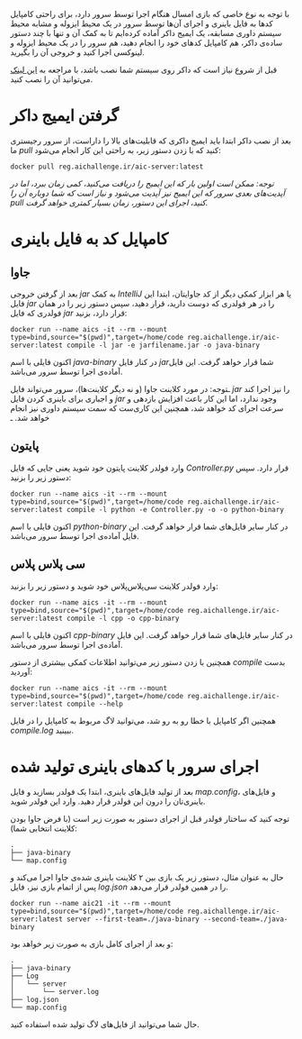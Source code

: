 با توجه به نوع خاصی که بازی امسال هنگام اجرا توسط سرور دارد، برای راحتی کامپایل کد‌ها به فایل باینری و اجرای آن‌ها توسط سرور در یک محیط ایزوله و مشابه محیط سیستم داوری مسابقه‌، یک ایمیج داکر آماده کرده‌ایم تا به کمک آن و تنها با چند دستور ساده‌ی داکر، هم کامپایل‌ کدهای خود را انجام دهید، هم سرور‌ را در یک محیط ایزوله و لینوکسی اجرا کنید و خروجی آن را بگیرید.

قبل از شروع نیاز است که داکر روی سیستم شما نصب باشد، با مراجعه به [این لینک](https://docs.docker.com/engine/install/)  می‌توانید آن را نصب کنید.

# گرفتن ایمیج داکر

بعد از نصب داکر ابتدا باید ایمیج داکری که قابلیت‌های بالا را داراست، از سرور رجیستری ما *pull* کنید که با زدن دستور زیر، به راحتی این کار انجام می‌شود:

```
docker pull reg.aichallenge.ir/aic-server:latest
```

_توجه: ممکن است اولین بار که این ایمیج را دریافت می‌کنید، کمی زمان ببرد، اما در آپدیت‌های بعدی سرور که این ایمیج نیز آپدیت می‌شود و نیاز است که شما دوباره آن را *pull* کنید، اجرای این دستور، زمان بسیار کمتری خواهد گرفت._

# کامپایل کد به فایل باینری

## جاوا

بعد از گرفتن خروجی *jar* به کمک *IntelliJ* یا هر ابزار کمکی دیگر از کد جاوایتان، ابتدا این فایل *jar* را در هر فولدری که دوست دارید، قرار دهید، سپس دستور زیر را در همان فولدری که فایل *jar* قرار دارد، بزنید:

```
docker run --name aics -it --rm --mount type=bind,source="$(pwd)",target=/home/code reg.aichallenge.ir/aic-server:latest compile -l jar -e jarfilename.jar -o java-binary
```

اکنون فایلی با اسم *java-binary* در کنار فایل *jar*شما قرار خواهد گرفت. این فایل آماده‌ی اجرا توسط سرور می‌باشد.

ـتوجه: در مورد کلاینت جاوا (و نه دیگر کلاینت‌ها)، سرور می‌تواند فایل *jar* را نیز اجرا کند و اجباری برای باینری کردن فایل *jar* وجود ندارد، اما این کار باعث افزایش بازدهی و سرعت اجرای کد خواهد شد، همچنین این کاری‌ست که سمت سیستم داوری نیز انجام خواهد شد. ـ

 ## پایتون

وارد فولدر کلاینت پایتون خود شوید یعنی جایی که فایل *Controller.py* قرار دارد. سپس دستور زیر را بزنید: 

```
docker run --name aics -it --rm --mount type=bind,source="$(pwd)",target=/home/code reg.aichallenge.ir/aic-server:latest compile -l python -e Controller.py -o -o python-binary
```

اکنون فایلی با اسم *python-binary* در کنار سایر فایل‌های شما قرار خواهد گرفت. این فایل آماده‌ی اجرا توسط سرور می‌باشد.

## سی پلاس پلاس

وارد فولدر کلاینت سی‌پلاس‌پلاس خود شوید و دستور زیر را بزنید:

```
docker run --name aics -it --rm --mount type=bind,source="$(pwd)",target=/home/code reg.aichallenge.ir/aic-server:latest compile -l cpp -o cpp-binary
```

اکنون فایلی با اسم *cpp-binary* در کنار سایر فایل‌های شما قرار خواهد گرفت. این فایل آماده‌ی اجرا توسط سرور می‌باشد.


همچنین با زدن دستور زیر می‌توانید اطلاعات کمکی بیشتری از دستور *compile* بدست آوردید:

```
docker run --name aics -it --rm --mount type=bind,source="$(pwd)",target=/home/code reg.aichallenge.ir/aic-server:latest compile --help
```

همچنین اگر کامپایل با خطا رو به رو شد، می‌توانید لاگ مربوط به کامپایل را در فایل *compile.log* ببینید.

# اجرای سرور با کدهای باینری تولید شده

بعد از تولید فایل‌های باینری، ابتدا یک فولدر بسازید و فایل *map.config*، و فایل‌های باینری‌تان را درون این فولدر قرار دهید. وارد این فولدر شوید.

توجه کنید که ساختار فولدر قبل از اجرای دستور به صورت زیر است (با فرض جاوا بودن کلاینت انتخابی شما):

```
.
├── java-binary
└── map.config
```

حال به عنوان مثال، دستور زیر یک بازی بین ۲ کلاینت باینری‌ شده‌ی جاوا اجرا می‌کند و پس از اتمام بازی نیز، فایل *log.json* را در همین فولدر قرار می‌دهد.

```
docker run --name aic21 -it --rm --mount type=bind,source="$(pwd)",target=/home/code reg.aichallenge.ir/aic-server:latest server --first-team=./java-binary --second-team=./java-binary
```

و بعد از اجرای کامل بازی به صورت زیر خواهد بود: 

```
.
├── java-binary
├── Log
│   └── server
│       └── server.log
├── log.json
└── map.config
```


حال شما می‌توانید از فایل‌های لاگ تولید شده استفاده کنید.
